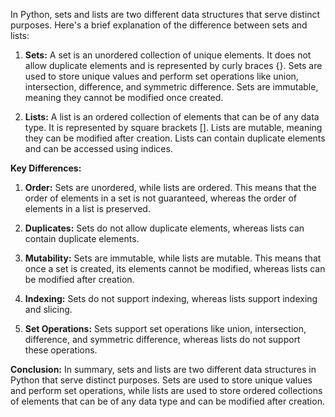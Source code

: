 In Python, sets and lists are two different data structures that serve distinct purposes. Here's a brief explanation of the difference between sets and lists:

1. **Sets:** A set is an unordered collection of unique elements. It does not allow duplicate elements and is represented by curly braces {}. Sets are used to store unique values and perform set operations like union, intersection, difference, and symmetric difference. Sets are immutable, meaning they cannot be modified once created.

2. **Lists:** A list is an ordered collection of elements that can be of any data type. It is represented by square brackets []. Lists are mutable, meaning they can be modified after creation. Lists can contain duplicate elements and can be accessed using indices.

**Key Differences:**

1. **Order:** Sets are unordered, while lists are ordered. This means that the order of elements in a set is not guaranteed, whereas the order of elements in a list is preserved.

2. **Duplicates:** Sets do not allow duplicate elements, whereas lists can contain duplicate elements.

3. **Mutability:** Sets are immutable, while lists are mutable. This means that once a set is created, its elements cannot be modified, whereas lists can be modified after creation.

4. **Indexing:** Sets do not support indexing, whereas lists support indexing and slicing.

5. **Set Operations:** Sets support set operations like union, intersection, difference, and symmetric difference, whereas lists do not support these operations.

**Conclusion:** In summary, sets and lists are two different data structures in Python that serve distinct purposes. Sets are used to store unique values and perform set operations, while lists are used to store ordered collections of elements that can be of any data type and can be modified after creation.